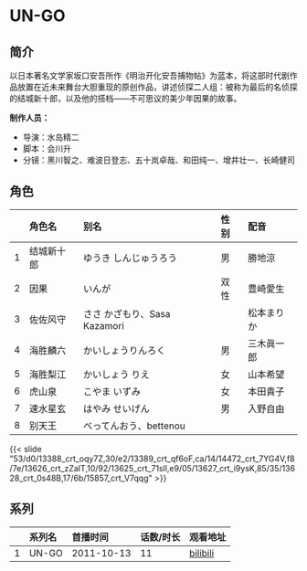 # UN-GO


## 简介

以日本著名文学家坂口安吾所作《明治开化安吾捕物帖》为蓝本，将这部时代剧作品放置在近未来舞台大胆重现的原创作品，讲述侦探二人组：被称为最后的名侦探的结城新十郎，以及他的搭档——不可思议的美少年因果的故事。

**制作人员：**
- 导演：水岛精二
- 脚本：会川升
- 分镜：黑川智之、难波日登志、五十岚卓哉、和田纯一、增井壮一、长崎健司

## 角色

|     |   角色名   |   别名  | 性别 |  配音  |
|:--- |:------  |:----      |:---  |:--   |
| 1 | 结城新十郎 | ゆうき しんじゅうろう | 男 | 勝地涼 |
| 2 | 因果 | いんが | 双性 | 豊崎愛生 |
| 3 | 佐佐风守 | ささ かざもり、Sasa Kazamori |  | 松本まりか |
| 4 | 海胜麟六 | かいしょうりんろく | 男 | 三木眞一郎 |
| 5 | 海胜梨江 | かいしょう りえ | 女 | 山本希望 |
| 6 | 虎山泉 | こやま いずみ | 女 | 本田貴子 |
| 7 | 速水星玄 | はやみ せいげん | 男 | 入野自由 |
| 8 | 别天王 | べってんおう、bettenou |  |  |

{{< slide "53/d0/13388_crt_oqy7Z,30/e2/13389_crt_qf6oF,ca/14/14472_crt_7YG4V,f8/7e/13626_crt_zZaIT,10/92/13625_crt_71sll,e9/05/13627_crt_i9ysK,85/35/13628_crt_0s48B,17/6b/15857_crt_V7qqg" >}}

## 系列

|     |   系列名   |   首播时间  | 话数/时长  | 观看地址 |
|:---  |:------    |:----      |:---       |:---  |
| 1 | UN-GO | 2011-10-13 | 11 | [bilibili](https://www.bilibili.com/bangumi/play/ep397238)  |



